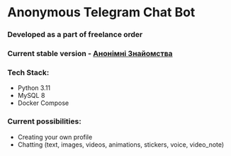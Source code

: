 # Anonymous Telegram Chat Bot

### Developed as a part of freelance order
### Current stable version - [Анонімні Знайомства](https://t.me/anonimnisms_bot)

### Tech Stack:
 
- Python 3.11
- MySQL 8
- Docker Compose

### Current possibilities:

- Creating your own profile
- Chatting (text, images, videos, animations, stickers, voice, video_note)
